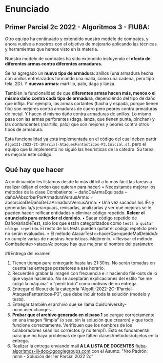 # Enunciado

## Primer Parcial 2c 2022 - Algoritmos 3 - FIUBA:


Otro equipo ha continuado y extendido nuestro modelo de combates, y ahora vuelve a nosotros con el objetivo de mejorarlo aplicando las técnicas y herramientas que hemos visto en la materia. 

Nuestro modelo de combates ha sido extendido incluyendo el **efecto de diferentes armas contra diferentes armaduras.**

Se ha agregado un **nuevo tipo de armadura**: anillos (una armadura hecha con anillos entrelazados formando una malla, como una cadena, pero tipo tela, 2D). Y **nuevas armas**: martillo, palo, daga y lanza.

También la funcionalidad de que **diferentes armas hacen más, menos o el mismo daño contra cada tipo de armadura**, dependiendo del tipo de daño que inflija. Por ejemplo, las armas cortantes (hacha y espada, porque tienen filo) son mejores contra armaduras de cuero pero peores contra armaduras de metal. Y hacen el mismo daño contra armaduras de anillos. Lo mismo pasa con las armas perforantes (daga, lanza, que tienen punta, pinchan) y las contundentes (martillo, palo) que son mejores y peores contra otros tipos de armadura.

Esta funcionalidad ya está implementada en el código del cual deben partir `AlgoIII-2022-2C-1Parcial-AtaquesFantasticos-P3.Inicial.st`, pero el equipo que la implementó no siguió las heurísticas de la cátedra. Su tarea es mejorar este código.


## Qué hay que hacer

A continuación les listamos desde lo más difícil a lo más fácil las tareas a realizar (elijan el orden que quieran para hacer)
    • Necesitamos mejorar los métodos de la clase Combatiente:
        ◦ dañoDeArmaEquipada
        ◦ dañoAAbsorberPorArmaduraVersusArma:
        ◦ absorcionDeDañoDeLaArmaduraVersusArma:
    • Una vez sacados los IFs y generadas la/s jerarquía/s, revisarlas, analizarlas y ver qué mejoras se le pueden hacer: reificar entidades y eliminar código repetido. **Releer el enunciado para entender el dominio**.
    • Sacar código repetido de DañoVariableTest, solo los que están categorizados como `tests a quitar código repetido`. El resto de los tests pueden quitar el código repetido pero  no serán evaluados.
    • El método AtacarTest>>hacerQue:quedeMalDebidoA: no cumple varias de nuestras heurísticas. Mejórenlo.
    • Revisar el método Combatiente>>atacarA: porque hay que mejorar el nombre del parámetro


##Entrega del examen 

1. Tienen tiempo para entregarlo hasta las 21:30hs. No serán tomadas en cuenta las entregas posteriores a ese horario. 
2. Recuerden grabar la imagen con frecuencia e ir haciendo file-outs de lo que vayan haciendo. No se aceptarán explicaciones del estilo “se me colgó la máquina” o “perdí todo” como motivos de no entrega. 
3. Entregar el fileout de la categoría “AlgoIII-2022-2C-1Parcial-AtaquesFantasticos-P3”, que debe incluir toda la solución (modelo y tests). 
4. Entregar también el archivo que se llama CuisUniversity-nnnn.user.changes. 
5. **Probar que el archivo generado en el paso 1** se cargue correctamente en una imagen “limpia” (o sea, sin la solución que crearon) y que todo funcione correctamente. Verifiquen que los nombres de los colaboradores sean los correctos (y no temp1). Esto es fundamental para que no haya problemas de que falten clases/métodos/objetos en la entrega. 
6. Realizar la entrega enviando mail **A LA LISTA DE DOCENTES** 
fiuba-algoritmos-iii-doc@googlegroups.com con el Asunto: "Nro Padrón: nnnn - Solución del 1er Parcial 2022 2c" 



